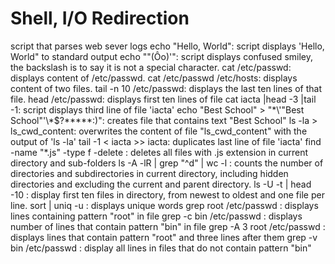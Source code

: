 # Shell, I/O Redirection

script that parses web sever logs
echo "Hello, World": script displays 'Hello, World" to standard output
echo "\"(Ôo)'": script displays confused smiley, the backslash is to say it is not a special character.
cat /etc/passwd: displays content of /etc/passwd.
cat /etc/passwd /etc/hosts: displays content of two files.
tail -n 10 /etc/passwd: displays the last ten lines of that file.
head /etc/passwd: displays first ten lines of file
cat iacta |head -3 |tail -1: script displays third line of file 'iacta'
echo "Best School" > "\*\\\'\"Best School\"\'\\\*$\?\*\*\*\*\*:)": creates file that contains text "Best School"
ls -la > ls_cwd_content: overwrites the content of file "ls_cwd_content" with the output of 'ls -la'
tail -1 < iacta >> iacta: duplicates last line of file 'iacta'
find -name "*.js" -type f -delete : deletes all files with .js extension in current directory and sub-folders
ls -A -lR | grep "^d" | wc -l : counts the number of directories and subdirectories in current directory, including hidden directories and excluding the current and parent directory.
ls -U -t | head -10 : display first ten files in directory, from newest to oldest and one file per line.
sort | uniq -u : displays unique words
grep root /etc/passwd : displays lines containing pattern "root" in file
grep -c bin /etc/passwd : displays number of lines that contain pattern "bin" in file
grep -A 3 root /etc/passwd : displays lines that contain pattern "root" and three lines after them
grep -v bin /etc/passwd : display all lines in files that do not contain pattern "bin"
